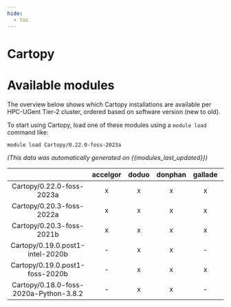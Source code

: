 ```yaml
---
hide:
  - toc
---
```


Cartopy
=======

# Available modules


The overview below shows which Cartopy installations are available per HPC-UGent Tier-2 cluster, ordered based on software version (new to old).

To start using Cartopy, load one of these modules using a `module load` command like:

```shell
module load Cartopy/0.22.0-foss-2023a
```

*(This data was automatically generated on {{modules_last_updated}})*  

| |accelgor|doduo|donphan|gallade|joltik|shinx|skitty|
| :---: | :---: | :---: | :---: | :---: | :---: | :---: | :---: |
|Cartopy/0.22.0-foss-2023a|x|x|x|x|x|x|x|
|Cartopy/0.20.3-foss-2022a|x|x|x|x|x|-|-|
|Cartopy/0.20.3-foss-2021b|x|x|x|x|x|-|-|
|Cartopy/0.19.0.post1-intel-2020b|-|x|x|-|x|-|-|
|Cartopy/0.19.0.post1-foss-2020b|-|x|x|x|x|-|-|
|Cartopy/0.18.0-foss-2020a-Python-3.8.2|-|x|x|-|x|-|-|
